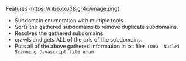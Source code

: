 Features
(https://i.ibb.co/3Bjgr4c/image.png)
- Subdomain enumeration with multiple tools.
- Sorts the gathered subdomains to remove duplicate subdomains.
- Resolves the gathered subdomains
-  crawls and gets ALL of the urls of the subdomains.
- Puts all of the above gathered information in txt files
` TODO 
Nuclei Scanning
Javascript file enum 
`
